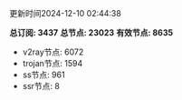 更新时间2024-12-10 02:44:38

**总订阅: 3437**
**总节点: 23023**
**有效节点: 8635**
- v2ray节点: 6072
- trojan节点: 1594
- ss节点: 961
- ssr节点: 8
